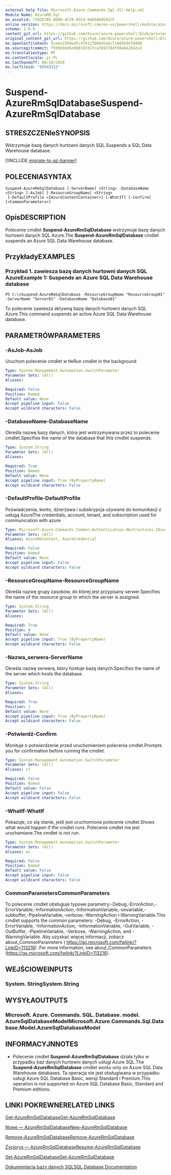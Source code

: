 ```yaml
---
external help file: Microsoft.Azure.Commands.Sql.dll-Help.xml
Module Name: AzureRM.Sql
ms.assetid: 7302D785-9DD0-4CC0-93C9-9A6EA60591CF
online version: https://docs.microsoft.com/en-us/powershell/module/azurerm.sql/suspend-azurermsqldatabase
schema: 2.0.0
content_git_url: https://github.com/Azure/azure-powershell/blob/preview/src/ResourceManager/Sql/Commands.Sql/help/Suspend-AzureRmSqlDatabase.md
original_content_git_url: https://github.com/Azure/azure-powershell/blob/preview/src/ResourceManager/Sql/Commands.Sql/help/Suspend-AzureRmSqlDatabase.md
ms.openlocfilehash: 5ceee1509ed5c47611f68645a6cf1665b9df8408
ms.sourcegitcommit: f599b50d5e980197d1fca769378df90a842b42a1
ms.translationtype: MT
ms.contentlocale: pl-PL
ms.lasthandoff: 08/20/2020
ms.locfileid: "93543312"
---
```

# <span data-ttu-id="90d16-101">Suspend-AzureRmSqlDatabase</span><span class="sxs-lookup"><span data-stu-id="90d16-101">Suspend-AzureRmSqlDatabase</span></span>

## <span data-ttu-id="90d16-102">STRESZCZENIe</span><span class="sxs-lookup"><span data-stu-id="90d16-102">SYNOPSIS</span></span>
<span data-ttu-id="90d16-103">Wstrzymuje bazę danych hurtowni danych SQL.</span><span class="sxs-lookup"><span data-stu-id="90d16-103">Suspends a SQL Data Warehouse database.</span></span>

[!INCLUDE [migrate-to-az-banner](../../includes/migrate-to-az-banner.md)]

## <span data-ttu-id="90d16-104">POLECENIA</span><span class="sxs-lookup"><span data-stu-id="90d16-104">SYNTAX</span></span>

```
Suspend-AzureRmSqlDatabase [-ServerName] <String> -DatabaseName <String> [-AsJob] [-ResourceGroupName] <String>
 [-DefaultProfile <IAzureContextContainer>] [-WhatIf] [-Confirm] [<CommonParameters>]
```

## <span data-ttu-id="90d16-105">Opis</span><span class="sxs-lookup"><span data-stu-id="90d16-105">DESCRIPTION</span></span>
<span data-ttu-id="90d16-106">Polecenie cmdlet **Suspend-AzureRmSqlDatabase** wstrzymuje bazę danych hurtowni danych SQL Azure.</span><span class="sxs-lookup"><span data-stu-id="90d16-106">The **Suspend-AzureRmSqlDatabase** cmdlet suspends an Azure SQL Data Warehouse database.</span></span>

## <span data-ttu-id="90d16-107">Przykłady</span><span class="sxs-lookup"><span data-stu-id="90d16-107">EXAMPLES</span></span>

### <span data-ttu-id="90d16-108">Przykład 1. zawiesza bazę danych hurtowni danych SQL Azure</span><span class="sxs-lookup"><span data-stu-id="90d16-108">Example 1: Suspends an Azure SQL Data Warehouse database</span></span>
```
PS C:\>Suspend-AzureRmSqlDatabase -ResourceGroupName "ResourceGroup01" -ServerName "Server01" -DatabaseName "Database01"
```

<span data-ttu-id="90d16-109">To polecenie zawiesza aktywną bazę danych hurtowni danych SQL Azure.</span><span class="sxs-lookup"><span data-stu-id="90d16-109">This command suspends an active Azure SQL Data Warehouse database.</span></span>

## <span data-ttu-id="90d16-110">PARAMETRÓW</span><span class="sxs-lookup"><span data-stu-id="90d16-110">PARAMETERS</span></span>

### <span data-ttu-id="90d16-111">-AsJob</span><span class="sxs-lookup"><span data-stu-id="90d16-111">-AsJob</span></span>
<span data-ttu-id="90d16-112">Uruchom polecenie cmdlet w tle</span><span class="sxs-lookup"><span data-stu-id="90d16-112">Run cmdlet in the background</span></span>

```yaml
Type: System.Management.Automation.SwitchParameter
Parameter Sets: (All)
Aliases:

Required: False
Position: Named
Default value: None
Accept pipeline input: False
Accept wildcard characters: False
```

### <span data-ttu-id="90d16-113">-DatabaseName</span><span class="sxs-lookup"><span data-stu-id="90d16-113">-DatabaseName</span></span>
<span data-ttu-id="90d16-114">Określa nazwę bazy danych, która jest wstrzymywana przez to polecenie cmdlet.</span><span class="sxs-lookup"><span data-stu-id="90d16-114">Specifies the name of the database that this cmdlet suspends.</span></span>

```yaml
Type: System.String
Parameter Sets: (All)
Aliases:

Required: True
Position: Named
Default value: None
Accept pipeline input: True (ByPropertyName)
Accept wildcard characters: False
```

### <span data-ttu-id="90d16-115">-DefaultProfile</span><span class="sxs-lookup"><span data-stu-id="90d16-115">-DefaultProfile</span></span>
<span data-ttu-id="90d16-116">Poświadczenia, konto, dzierżawa i subskrypcja używane do komunikacji z usługą Azure</span><span class="sxs-lookup"><span data-stu-id="90d16-116">The credentials, account, tenant, and subscription used for communication with azure</span></span>

```yaml
Type: Microsoft.Azure.Commands.Common.Authentication.Abstractions.IAzureContextContainer
Parameter Sets: (All)
Aliases: AzureRmContext, AzureCredential

Required: False
Position: Named
Default value: None
Accept pipeline input: False
Accept wildcard characters: False
```

### <span data-ttu-id="90d16-117">-ResourceGroupName</span><span class="sxs-lookup"><span data-stu-id="90d16-117">-ResourceGroupName</span></span>
<span data-ttu-id="90d16-118">Określa nazwę grupy zasobów, do której jest przypisany serwer.</span><span class="sxs-lookup"><span data-stu-id="90d16-118">Specifies the name of the resource group to which the server is assigned.</span></span>

```yaml
Type: System.String
Parameter Sets: (All)
Aliases:

Required: True
Position: 0
Default value: None
Accept pipeline input: True (ByPropertyName)
Accept wildcard characters: False
```

### <span data-ttu-id="90d16-119">-Nazwa_serwera</span><span class="sxs-lookup"><span data-stu-id="90d16-119">-ServerName</span></span>
<span data-ttu-id="90d16-120">Określa nazwę serwera, który hostuje bazę danych.</span><span class="sxs-lookup"><span data-stu-id="90d16-120">Specifies the name of the server which hosts the database.</span></span>

```yaml
Type: System.String
Parameter Sets: (All)
Aliases:

Required: True
Position: 1
Default value: None
Accept pipeline input: True (ByPropertyName)
Accept wildcard characters: False
```

### <span data-ttu-id="90d16-121">-Potwierdź</span><span class="sxs-lookup"><span data-stu-id="90d16-121">-Confirm</span></span>
<span data-ttu-id="90d16-122">Monituje o potwierdzenie przed uruchomieniem polecenia cmdlet.</span><span class="sxs-lookup"><span data-stu-id="90d16-122">Prompts you for confirmation before running the cmdlet.</span></span>

```yaml
Type: System.Management.Automation.SwitchParameter
Parameter Sets: (All)
Aliases: cf

Required: False
Position: Named
Default value: False
Accept pipeline input: False
Accept wildcard characters: False
```

### <span data-ttu-id="90d16-123">-WhatIf</span><span class="sxs-lookup"><span data-stu-id="90d16-123">-WhatIf</span></span>
<span data-ttu-id="90d16-124">Pokazuje, co się stanie, jeśli jest uruchomione polecenie cmdlet.</span><span class="sxs-lookup"><span data-stu-id="90d16-124">Shows what would happen if the cmdlet runs.</span></span>
<span data-ttu-id="90d16-125">Polecenie cmdlet nie jest uruchamiane.</span><span class="sxs-lookup"><span data-stu-id="90d16-125">The cmdlet is not run.</span></span>

```yaml
Type: System.Management.Automation.SwitchParameter
Parameter Sets: (All)
Aliases: wi

Required: False
Position: Named
Default value: False
Accept pipeline input: False
Accept wildcard characters: False
```

### <span data-ttu-id="90d16-126">CommonParameters</span><span class="sxs-lookup"><span data-stu-id="90d16-126">CommonParameters</span></span>
<span data-ttu-id="90d16-127">To polecenie cmdlet obsługuje typowe parametry:-Debug,-ErrorAction,-ErrorVariable,-InformationAction,-InformationVariable,-unvariable,-subbuffer,-PipelineVariable,-verbose,-WarningAction i-WarningVariable.</span><span class="sxs-lookup"><span data-stu-id="90d16-127">This cmdlet supports the common parameters: -Debug, -ErrorAction, -ErrorVariable, -InformationAction, -InformationVariable, -OutVariable, -OutBuffer, -PipelineVariable, -Verbose, -WarningAction, and -WarningVariable.</span></span> <span data-ttu-id="90d16-128">Aby uzyskać więcej informacji, zobacz about_CommonParameters ( https://go.microsoft.com/fwlink/?LinkID=113216) .</span><span class="sxs-lookup"><span data-stu-id="90d16-128">For more information, see about_CommonParameters (https://go.microsoft.com/fwlink/?LinkID=113216).</span></span>

## <span data-ttu-id="90d16-129">WEJŚCIOWE</span><span class="sxs-lookup"><span data-stu-id="90d16-129">INPUTS</span></span>

### <span data-ttu-id="90d16-130">System. String</span><span class="sxs-lookup"><span data-stu-id="90d16-130">System.String</span></span>

## <span data-ttu-id="90d16-131">WYSYŁA</span><span class="sxs-lookup"><span data-stu-id="90d16-131">OUTPUTS</span></span>

### <span data-ttu-id="90d16-132">Microsoft. Azure. Commands. SQL. Database. model. AzureSqlDatabaseModel</span><span class="sxs-lookup"><span data-stu-id="90d16-132">Microsoft.Azure.Commands.Sql.Database.Model.AzureSqlDatabaseModel</span></span>

## <span data-ttu-id="90d16-133">INFORMACYJN</span><span class="sxs-lookup"><span data-stu-id="90d16-133">NOTES</span></span>
* <span data-ttu-id="90d16-134">Polecenie cmdlet **Suspend-AzureRmSqlDatabase** działa tylko w przypadku baz danych hurtowni danych usługi Azure SQL.</span><span class="sxs-lookup"><span data-stu-id="90d16-134">The **Suspend-AzureRmSqlDatabase** cmdlet works only on Azure SQL Data Warehouse databases.</span></span> <span data-ttu-id="90d16-135">Ta operacja nie jest obsługiwana w przypadku usługi Azure SQL Database Basic, wersji Standard i Premium.</span><span class="sxs-lookup"><span data-stu-id="90d16-135">This operation is not supported on Azure SQL Database Basic, Standard and Premium editions.</span></span>

## <span data-ttu-id="90d16-136">LINKI POKREWNE</span><span class="sxs-lookup"><span data-stu-id="90d16-136">RELATED LINKS</span></span>

[<span data-ttu-id="90d16-137">Get-AzureRmSqlDatabase</span><span class="sxs-lookup"><span data-stu-id="90d16-137">Get-AzureRmSqlDatabase</span></span>](./Get-AzureRmSqlDatabase.md)

[<span data-ttu-id="90d16-138">Nowe — AzureRmSqlDatabase</span><span class="sxs-lookup"><span data-stu-id="90d16-138">New-AzureRmSqlDatabase</span></span>](./New-AzureRmSqlDatabase.md)

[<span data-ttu-id="90d16-139">Remove-AzureRmSqlDatabase</span><span class="sxs-lookup"><span data-stu-id="90d16-139">Remove-AzureRmSqlDatabase</span></span>](./Remove-AzureRmSqlDatabase.md)

[<span data-ttu-id="90d16-140">Życiorys — AzureRmSqlDatabase</span><span class="sxs-lookup"><span data-stu-id="90d16-140">Resume-AzureRmSqlDatabase</span></span>](./Resume-AzureRmSqlDatabase.md)

[<span data-ttu-id="90d16-141">Set-AzureRmSqlDatabase</span><span class="sxs-lookup"><span data-stu-id="90d16-141">Set-AzureRmSqlDatabase</span></span>](./Set-AzureRmSqlDatabase.md)

[<span data-ttu-id="90d16-142">Dokumentacja bazy danych SQL</span><span class="sxs-lookup"><span data-stu-id="90d16-142">SQL Database Documentation</span></span>](https://docs.microsoft.com/azure/sql-database/)


